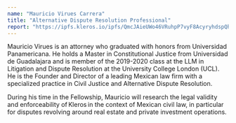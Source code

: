 ```yaml
---
name: "Mauricio Virues Carrera"
title: "Alternative Dispute Resolution Professional"
report: "https://ipfs.kleros.io/ipfs/QmcJAieUWo46VRuhpP7vyF8AcyryhdspQhRgYCGR21saNv/Accommodating%20Kleros%20as%20a%20Decentralized%20Dispute%20Resolution%20%20Tool%20for%20Civil%20Justice%20Systems_%20%20A%20Theoretical%20Model.pdf"
---
```


Mauricio Virues is an attorney who graduated with honors from Universidad Panamericana. He holds a Master in Constitutional Justice from Universidad de Guadalajara and is member of the 2019-2020 class at the LLM in Litigation and Dispute Resolution at the University College London (UCL). He is the Founder and Director of a leading Mexican law firm with a specialized practice in Civil Justice and Alternative Dispute Resolution.

During his time in the Fellowship, Mauricio will research the legal validity and enforceability of Kleros in the context of Mexican civil law, in particular for disputes revolving around real estate and private investment operations.
